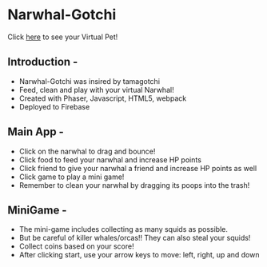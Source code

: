 # Narwhal-Gotchi
Click <a href="https://narwhal-gotchi.web.app/">here</a> to see your Virtual Pet! 

## Introduction -
- Narwhal-Gotchi was insired by tamagotchi
- Feed, clean and play with your virtual Narwhal! 
- Created with Phaser, Javascript, HTML5, webpack
- Deployed to Firebase 

## Main App -
- Click on the narwhal to drag and bounce!
- Click food to feed your narwhal and increase HP points
- Click friend to give your narwhal a friend and increase HP points as well
- Click game to play a mini game! 
- Remember to clean your narwhal by dragging its poops into the trash! 

## MiniGame - 
- The mini-game includes collecting as many squids as possible.
- But be careful of killer whales/orcas!! They can also steal your squids!
- Collect coins based on your score!
- After clicking start, use your arrow keys to move: left, right, up and down

